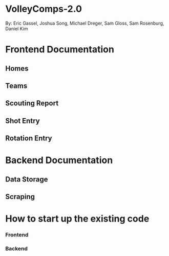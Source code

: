 # VolleyComps-2.0

By: Eric Gassel, Joshua Song, Michael Dreger, Sam Gloss, Sam Rosenburg, Daniel Kim

# Frontend Documentation

## Homes

## Teams

## Scouting Report

## Shot Entry

## Rotation Entry

# Backend Documentation

## Data Storage

## Scraping

# How to start up the existing code

### Frontend

### Backend
